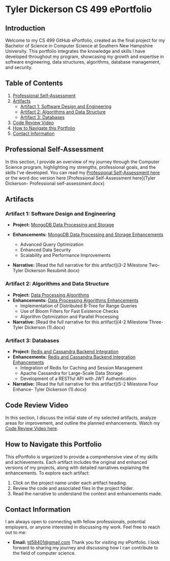 # **Tyler Dickerson CS 499 ePortfolio**

## **Introduction**
Welcome to my CS 499 GitHub ePortfolio, created as the final project for my Bachelor of Science in Computer Science at Southern New Hampshire University. This portfolio integrates the knowledge and skills I have developed throughout my program, showcasing my growth and expertise in software engineering, data structures, algorithms, database management, and security.

## **Table of Contents**
1. [Professional Self-Assessment](#professional-self-assessment)
2. [Artifacts](#artifacts)
   - [Artifact 1: Software Design and Engineering](#artifact-1-software-design-and-engineering)
   - [Artifact 2: Algorithms and Data Structure](#artifact-2-algorithms-and-data-structure)
   - [Artifact 3: Databases](#artifact-3-databases)
3. [Code Review Video](#code-review-video)
4. [How to Navigate this Portfolio](#how-to-navigate-this-portfolio)
5. [Contact Information](#contact-information)

## **Professional Self-Assessment**
In this section, I provide an overview of my journey through the Computer Science program, highlighting my strengths, professional goals, and the skills I’ve developed. You can read my [Professional Self-Assessment here](self-assessment.md) or the word doc version here [Professional Self-Assessment here](Tyler Dickerson- Professional self-assessment.docx) 

## **Artifacts**
### **Artifact 1: Software Design and Engineering**
- **Project:** [MongoDB Data Processing and Storage](animalShelter.py)
- **Enhancements:** [MongoDB Data Processing and Storage Enhancements ](animalShelterEnhanced1.py)
  - Advanced Query Optimization
  - Enhanced Data Security
  - Scalability and Performance Improvements
    
- **Narrative:** [Read the full narrative for this artifact](3-2 Milestone Two- Tyler Dickerson Resubmit.docx)

### **Artifact 2: Algorithms and Data Structure**
- **Project:** [Data Processing Algorithms](animalShelterEnhanced1.py)
- **Enhancements:** [Data Processing Algorithms Enhancements](ForModule4animalShelterEnhanced2.py)
  - Implementation of Distributed B-Tree for Range Queries
  - Use of Bloom Filters for Fast Existence Checks
  - Algorithm Optimization and Parallel Processing
- **Narrative:** [Read the full narrative for this artifact](4-2 Milestone Three- Tyler Dickerson (1).docx)

### **Artifact 3: Databases**
- **Project:** [Redis and Cassandra Backend Integration](crud.py)
- **Enhancements:** [Redis and Cassandra Backend Integration Enhancements](ForModule5CrudEnhanced1.py)
  - Integration of Redis for Caching and Session Management
  - Apache Cassandra for Large-Scale Data Storage
  - Development of a RESTful API with JWT Authentication
- **Narrative:** [Read the full narrative for this artifact](5-2 Milestone Four Enhance- Tyler Dickerson (1).docx)

## **Code Review Video**
In this section, I discuss the initial state of my selected artifacts, analyze areas for improvement, and outline the planned enhancements. Watch my [Code Review Video here](https://youtu.be/gt5Y7OnjSUg). 

## **How to Navigate this Portfolio**
This ePortfolio is organized to provide a comprehensive view of my skills and achievements. Each artifact includes the original and enhanced versions of my projects, along with detailed narratives explaining the enhancements. To explore each artifact:
1. Click on the project name under each artifact heading.
2. Review the code and associated files in the project folder.
3. Read the narrative to understand the context and enhancements made.

## **Contact Information**
I am always open to connecting with fellow professionals, potential employers, or anyone interested in discussing my work. Feel free to reach out to me:
- **Email:** td58401@gmail.com
Thank you for visiting my ePortfolio. I look forward to sharing my journey and discussing how I can contribute to the field of computer science.

